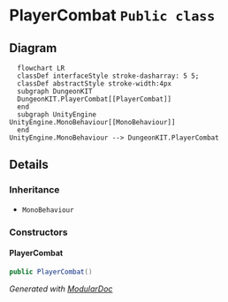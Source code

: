 # PlayerCombat `Public class`

## Diagram
```mermaid
  flowchart LR
  classDef interfaceStyle stroke-dasharray: 5 5;
  classDef abstractStyle stroke-width:4px
  subgraph DungeonKIT
  DungeonKIT.PlayerCombat[[PlayerCombat]]
  end
  subgraph UnityEngine
UnityEngine.MonoBehaviour[[MonoBehaviour]]
  end
UnityEngine.MonoBehaviour --> DungeonKIT.PlayerCombat
```

## Details
### Inheritance
 - `MonoBehaviour`

### Constructors
#### PlayerCombat
```csharp
public PlayerCombat()
```

*Generated with* [*ModularDoc*](https://github.com/hailstorm75/ModularDoc)
